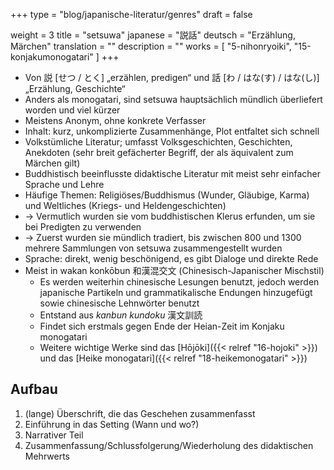 +++
type = "blog/japanische-literatur/genres"
draft = false

weight = 3
title = "setsuwa"
japanese = "説話"
deutsch = "Erzählung, Märchen"
translation = ""
description = ""
works = [
    "5-nihonryoiki",
    "15-konjakumonogatari"
]
+++

- Von 説 [せつ / とく] „erzählen, predigen“ und 話 [わ / はな(す) / はな(し)] „Erzählung, Geschichte“
- Anders als monogatari, sind setsuwa hauptsächlich mündlich überliefert worden und viel kürzer
- Meistens Anonym, ohne konkrete Verfasser
- Inhalt: kurz, unkomplizierte Zusammenhänge, Plot entfaltet sich schnell
- Volkstümliche Literatur; umfasst Volksgeschichten, Geschichten, Anekdoten (sehr breit gefächerter Begriff, der als äquivalent zum Märchen gilt)
- Buddhistisch beeinflusste didaktische Literatur mit meist sehr einfacher Sprache und Lehre
- Häufige Themen: Religiöses/Buddhismus (Wunder, Gläubige, Karma) und Weltliches (Kriegs- und Heldengeschichten)
- -> Vermutlich wurden sie vom buddhistischen Klerus erfunden, um sie bei Predigten zu verwenden
- -> Zuerst wurden sie mündlich tradiert, bis zwischen 800 und 1300 mehrere Sammlungen von setsuwa zusammengestellt wurden
- Sprache: direkt, wenig beschönigend, es gibt Dialoge und direkte Rede
- Meist in wakan konkōbun 和漢混交文 (Chinesisch-Japanischer Mischstil)
  - Es werden weiterhin chinesische Lesungen benutzt, jedoch werden japanische Partikeln und grammatikalische Endungen hinzugefügt sowie chinesische Lehnwörter benutzt
  - Entstand aus *kanbun kundoku* 漢文訓読
  - Findet sich erstmals gegen Ende der Heian-Zeit im Konjaku monogatari
  - Weitere wichtige Werke sind das [Hōjōki]({{< relref "16-hojoki" >}}) und das [Heike monogatari]({{< relref "18-heikemonogatari" >}})

## Aufbau

1. (lange) Überschrift, die das Geschehen zusammenfasst
2. Einführung in das Setting (Wann und wo?)
3. Narrativer Teil
4. Zusammenfassung/Schlussfolgerung/Wiederholung des didaktischen Mehrwerts
